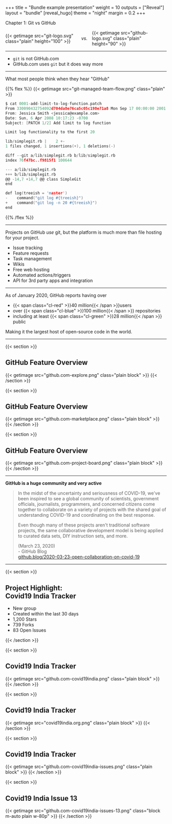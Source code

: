 +++
title = "Bundle example presentation"
weight = 10
outputs = ["Reveal"]
layout = "bundle"
[reveal_hugo]
theme = "night"
margin = 0.2
+++


Chapter 1: Git vs GitHub

<div class="flex" style="display:flex; justify-content:center; align-items:center;">
{{< getimage src="git-logo.svg" class="plain" height="100" >}}
<span style="padding: 0 1em; font-style: italic;">vs.</span>
{{< getimage src="github-logo.svg" class="plain" height="90" >}}
</div>

---

- `git` is not GitHub.com
- GitHub.com uses `git` but it does way more

---
What most people think when they hear "GitHub"

{{% flex %}}
{{< getimage src="git-managed-team-flow.png" class="plain" >}}

```c
$ cat 0001-add-limit-to-log-function.patch
From 330090432754092d704da8e76ca5c05c198e71a8 Mon Sep 17 00:00:00 2001
From: Jessica Smith <jessica@example.com>
Date: Sun, 6 Apr 2008 10:17:23 -0700
Subject: [PATCH 1/2] Add limit to log function

Limit log functionality to the first 20

lib/simplegit.rb |    2 +-
1 files changed, 1 insertions(+), 1 deletions(-)

diff --git a/lib/simplegit.rb b/lib/simplegit.rb
index 76f47bc..f9815f1 100644

--- a/lib/simplegit.rb  
+++ b/lib/simplegit.rb  
@@ -14,7 +14,7 @@ class SimpleGit  
end  

def log(treeish = 'master')  
-    command("git log #{treeish}")  
+    command("git log -n 20 #{treeish}")  
end  
```

{{% /flex %}}

---
Projects on GitHub _use_ git, but the platform is much more than file hosting for your project.

- Issue tracking
- Feature requests
- Task management
- Wikis
- Free web hosting
- Automated actions/triggers
- API for 3rd party apps and integration


---

As of January 2020, GitHub reports having over

- {{< span class="cl-red" >}}40 million{{< /span >}}users
- over {{< span class="cl-blue" >}}100 million{{< /span >}} repositories
- including at least {{< span class="cl-green" >}}28 million{{< /span >}} public

Making it the largest host of open-source code in the world.

---

{{< section >}}
<h2 class="h1">GitHub Feature Overview</h2>
{{< getimage src="github.com-explore.png" class="plain block" >}}
{{< /section >}}

{{< section >}}
<h2 class="h1">GitHub Feature Overview</h2>
{{< getimage src="github.com-marketplace.png" class="plain block" >}}
{{< /section >}}

{{< section >}}
<h2 class="h1">GitHub Feature Overview</h2>
{{< getimage src="github.com-project-board.png" class="plain block" >}}
{{< /section >}}

---

**GitHub is a huge community and very active**

<div class="fs-0 text-left">
<blockquote class="fs-m2 w-90p">
<p class="my-0">In the midst of the uncertainty and seriousness of COVID-19, we've been inspired to see a global community of scientists, government officials, journalists, programmers, and concerned citizens come together to collaborate on a variety of projects with the shared goal of understanding COVID-19 and coordinating on the best response.</p>
<p>Even though many of these projects aren't traditional software projects, the same collaborative development model is being applied to curated data sets, DIY instruction sets, and more.</p>
<div class="text-right">(March 23, 2020)<br>- GitHub Blog</div>
<div class="text-right"><a href="https://github.blog/2020-03-23-open-collaboration-on-covid-19/" class="fs-m4">github.blog/2020-03-23-open-collaboration-on-covid-19</a></div>
</blockquote>
</div>

---

{{< section >}}
<h2 class="h1">Project Highlight: <br>Covid19 India Tracker</h2>
<ul>
<li>New group</li>
<li>Created within the last 30 days</li>
<li>1,200 Stars</li>
<li>739 Forks</li>
<li>83 Open Issues</li>
</ul>
{{< /section >}}

{{< section >}}
<h2 class="h1">Covid19 India Tracker</h2>
{{< getimage src="github.com-covid19india.png" class="plain block" >}}
{{< /section >}}

{{< section >}}
<h2 class="h1">Covid19 India Tracker</h2>
{{< getimage src="covid19india.org.png" class="plain block" >}}
{{< /section >}}

{{< section >}}
<h2 class="h1">Covid19 India Tracker</h2>
{{< getimage src="github.com-covid19india-issues.png" class="plain block" >}}
{{< /section >}}

{{< section >}}
<h2 class="h1">Covid19 India Issue 13</h2>
{{< getimage src="github.com-covid19india-issues-13.png" class="block m-auto plain w-80p" >}}
{{< /section >}}
